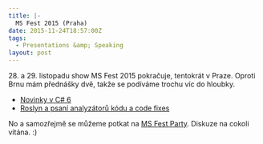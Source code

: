 ```yaml
---
title: |-
  MS Fest 2015 (Praha)
date: 2015-11-24T18:57:00Z
tags:
  - Presentations &amp; Speaking
layout: post
---
```

28\. a 29. listopadu show MS Fest 2015 pokračuje, tentokrát v Praze. Oproti Brnu mám přednášky dvě, takže se podíváme trochu víc do hloubky.

* [Novinky v C# 6][1]
* [Roslyn a psaní analyzátorů kódu a code fixes][1]

No a samozřejmě se můžeme potkat na [MS Fest Party][2]. Diskuze na cokoli vítána. :)

[1]: http://www.ms-fest.cz/praha/program/sobota
[2]: http://www.ms-fest.cz/praha-party